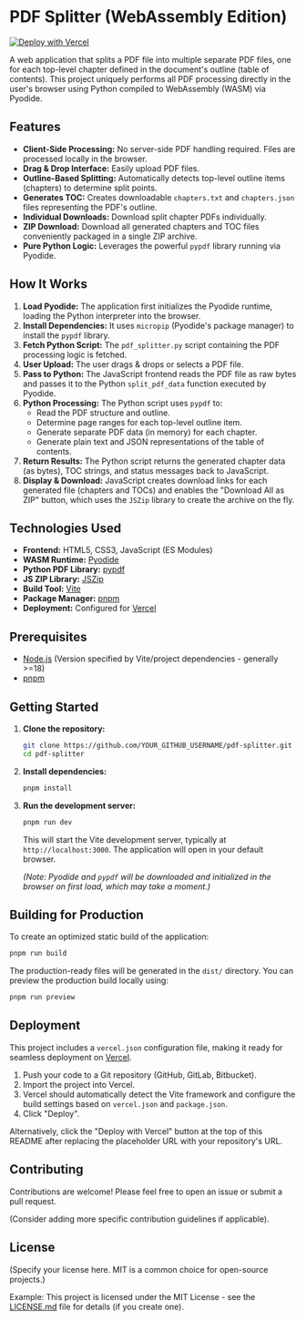# PDF Splitter (WebAssembly Edition)

[![Deploy with Vercel](https://vercel.com/button)](https://vercel.com/new/clone?repository-url=https%3A%2F%2Fgithub.com%2FYOUR_GITHUB_USERNAME%2Fpdf-splitter) <!-- Replace with your actual repo URL -->

A web application that splits a PDF file into multiple separate PDF files, one for each top-level chapter defined in the document's outline (table of contents). This project uniquely performs all PDF processing directly in the user's browser using Python compiled to WebAssembly (WASM) via Pyodide.

## Features

*   **Client-Side Processing:** No server-side PDF handling required. Files are processed locally in the browser.
*   **Drag & Drop Interface:** Easily upload PDF files.
*   **Outline-Based Splitting:** Automatically detects top-level outline items (chapters) to determine split points.
*   **Generates TOC:** Creates downloadable `chapters.txt` and `chapters.json` files representing the PDF's outline.
*   **Individual Downloads:** Download split chapter PDFs individually.
*   **ZIP Download:** Download all generated chapters and TOC files conveniently packaged in a single ZIP archive.
*   **Pure Python Logic:** Leverages the powerful `pypdf` library running via Pyodide.

## How It Works

1.  **Load Pyodide:** The application first initializes the Pyodide runtime, loading the Python interpreter into the browser.
2.  **Install Dependencies:** It uses `micropip` (Pyodide's package manager) to install the `pypdf` library.
3.  **Fetch Python Script:** The `pdf_splitter.py` script containing the PDF processing logic is fetched.
4.  **User Upload:** The user drags & drops or selects a PDF file.
5.  **Pass to Python:** The JavaScript frontend reads the PDF file as raw bytes and passes it to the Python `split_pdf_data` function executed by Pyodide.
6.  **Python Processing:** The Python script uses `pypdf` to:
    *   Read the PDF structure and outline.
    *   Determine page ranges for each top-level outline item.
    *   Generate separate PDF data (in memory) for each chapter.
    *   Generate plain text and JSON representations of the table of contents.
7.  **Return Results:** The Python script returns the generated chapter data (as bytes), TOC strings, and status messages back to JavaScript.
8.  **Display & Download:** JavaScript creates download links for each generated file (chapters and TOCs) and enables the "Download All as ZIP" button, which uses the `JSZip` library to create the archive on the fly.

## Technologies Used

*   **Frontend:** HTML5, CSS3, JavaScript (ES Modules)
*   **WASM Runtime:** [Pyodide](https://pyodide.org/)
*   **Python PDF Library:** [pypdf](https://pypi.org/project/pypdf/)
*   **JS ZIP Library:** [JSZip](https://stuk.github.io/jszip/)
*   **Build Tool:** [Vite](https://vitejs.dev/)
*   **Package Manager:** [pnpm](https://pnpm.io/)
*   **Deployment:** Configured for [Vercel](https://vercel.com/)

## Prerequisites

*   [Node.js](https://nodejs.org/) (Version specified by Vite/project dependencies - generally >=18)
*   [pnpm](https://pnpm.io/installation)

## Getting Started

1.  **Clone the repository:**
    ```bash
    git clone https://github.com/YOUR_GITHUB_USERNAME/pdf-splitter.git # Replace with your repo URL
    cd pdf-splitter
    ```

2.  **Install dependencies:**
    ```bash
    pnpm install
    ```

3.  **Run the development server:**
    ```bash
    pnpm run dev
    ```
    This will start the Vite development server, typically at `http://localhost:3000`. The application will open in your default browser.

    *(Note: Pyodide and `pypdf` will be downloaded and initialized in the browser on first load, which may take a moment.)*

## Building for Production

To create an optimized static build of the application:

```bash
pnpm run build
```

The production-ready files will be generated in the `dist/` directory. You can preview the production build locally using:

```bash
pnpm run preview
```

## Deployment

This project includes a `vercel.json` configuration file, making it ready for seamless deployment on [Vercel](https://vercel.com/).

1.  Push your code to a Git repository (GitHub, GitLab, Bitbucket).
2.  Import the project into Vercel.
3.  Vercel should automatically detect the Vite framework and configure the build settings based on `vercel.json` and `package.json`.
4.  Click "Deploy".

Alternatively, click the "Deploy with Vercel" button at the top of this README after replacing the placeholder URL with your repository's URL.

## Contributing

Contributions are welcome! Please feel free to open an issue or submit a pull request.

(Consider adding more specific contribution guidelines if applicable).

## License

(Specify your license here. MIT is a common choice for open-source projects.)

Example:
This project is licensed under the MIT License - see the [LICENSE.md](LICENSE.md) file for details (if you create one). 

